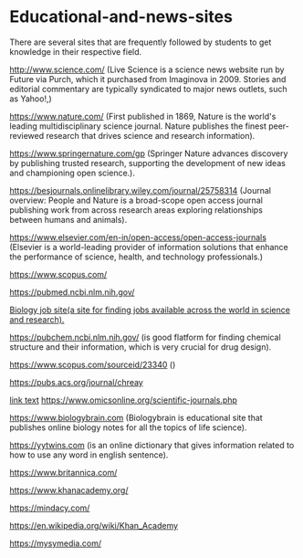 # Educational-and-news-sites
There are several sites that are frequently followed by students to get knowledge in their respective field.

http://www.science.com/ (Live Science is a science news website run by Future via Purch, which it purchased from Imaginova in 2009. Stories and editorial commentary are typically syndicated to major news outlets, such as Yahoo!,)

https://www.nature.com/ (First published in 1869, Nature is the world's leading multidisciplinary science journal. Nature publishes the finest peer-reviewed research that drives science and research information).

https://www.springernature.com/gp (Springer Nature advances discovery by publishing trusted research, supporting the development of new ideas and championing open science.).


https://besjournals.onlinelibrary.wiley.com/journal/25758314 (Journal overview: People and Nature is a broad-scope open access journal publishing work from across research areas exploring relationships between humans and animals).

https://www.elsevier.com/en-in/open-access/open-access-journals (Elsevier is a world-leading provider of information solutions that enhance the performance of science, health, and technology professionals.)

https://www.scopus.com/

https://pubmed.ncbi.nlm.nih.gov/

<a href="https://bigbiologist.com ">Biology job site(a site for finding jobs available across the world in science and research).</a>

https://pubchem.ncbi.nlm.nih.gov/ (is good flatform for finding chemical structure and their information, which is very crucial for drug design).

https://www.scopus.com/sourceid/23340 ()

https://pubs.acs.org/journal/chreay

<a href="url">link text</a> https://www.omicsonline.org/scientific-journals.php

https://www.biologybrain.com (Biologybrain is educational site that publishes online biology notes for all the topics of life science).

https://yytwins.com (is an online dictionary that gives information related to how to use any word in english sentence).

https://www.britannica.com/

https://www.khanacademy.org/

https://mindacy.com/

https://en.wikipedia.org/wiki/Khan_Academy

https://mysymedia.com/





